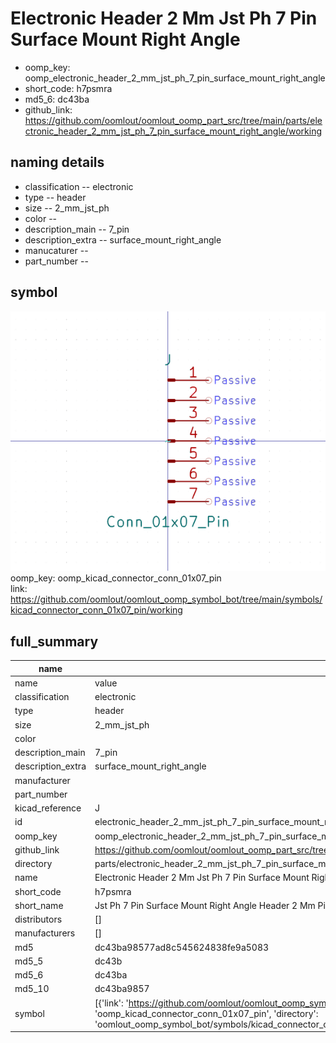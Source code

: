 # Electronic Header 2 Mm Jst Ph 7 Pin Surface Mount Right Angle

  
* oomp_key: oomp_electronic_header_2_mm_jst_ph_7_pin_surface_mount_right_angle 
* short_code: h7psmra
* md5_6: dc43ba  
* github_link: https://github.com/oomlout/oomlout_oomp_part_src/tree/main/parts/electronic_header_2_mm_jst_ph_7_pin_surface_mount_right_angle/working  
## naming details
* classification -- electronic
* type -- header
* size -- 2_mm_jst_ph
* color -- 
* description_main -- 7_pin
* description_extra -- surface_mount_right_angle
* manucaturer -- 
* part_number -- 



## symbol

![](symbol/0/working/working_600.png)  
oomp_key: oomp_kicad_connector_conn_01x07_pin  
link: https://github.com/oomlout/oomlout_oomp_symbol_bot/tree/main/symbols/kicad_connector_conn_01x07_pin/working  


## full_summary
| name | value | 
| --- | --- | 
| name | value | 
| classification | electronic | 
| type | header | 
| size | 2_mm_jst_ph | 
| color |  | 
| description_main | 7_pin | 
| description_extra | surface_mount_right_angle | 
| manufacturer |  | 
| part_number |  | 
| kicad_reference | J | 
| id | electronic_header_2_mm_jst_ph_7_pin_surface_mount_right_angle | 
| oomp_key | oomp_electronic_header_2_mm_jst_ph_7_pin_surface_mount_right_angle | 
| github_link | https://github.com/oomlout/oomlout_oomp_part_src/tree/main/parts/electronic_header_2_mm_jst_ph_7_pin_surface_mount_right_angle/working | 
| directory | parts/electronic_header_2_mm_jst_ph_7_pin_surface_mount_right_angle | 
| name | Electronic Header 2 Mm Jst Ph 7 Pin Surface Mount Right Angle | 
| short_code | h7psmra | 
| short_name | Jst Ph 7 Pin Surface Mount Right Angle Header 2 Mm Pitch | 
| distributors | [] | 
| manufacturers | [] | 
| md5 | dc43ba98577ad8c545624838fe9a5083 | 
| md5_5 | dc43b | 
| md5_6 | dc43ba | 
| md5_10 | dc43ba9857 | 
| symbol | [{'link': 'https://github.com/oomlout/oomlout_oomp_symbol_bot/tree/main/symbols/kicad_connector_conn_01x07_pin', 'oomp_key': 'oomp_kicad_connector_conn_01x07_pin', 'directory': 'oomlout_oomp_symbol_bot/symbols/kicad_connector_conn_01x07_pin//working/working.kicad_sym'}] | 
